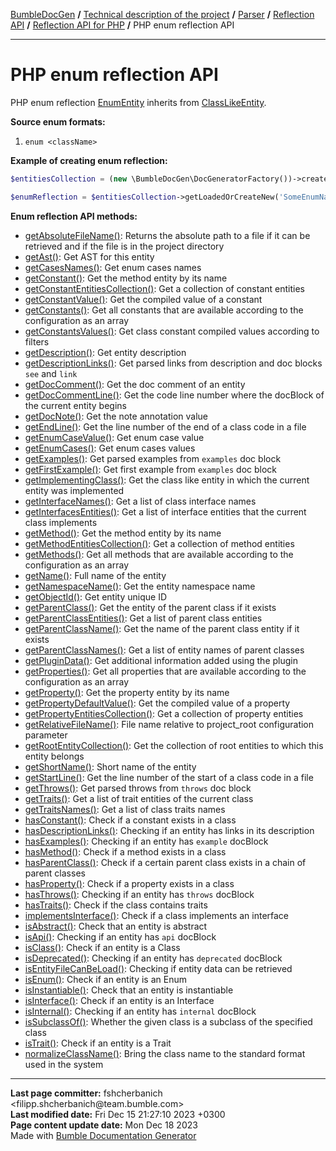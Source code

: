 <embed> <a href="/docs/README.md">BumbleDocGen</a> <b>/</b> <a href="/docs/tech/readme.md">Technical description of the project</a> <b>/</b> <a href="/docs/tech/2.parser/readme.md">Parser</a> <b>/</b> <a href="/docs/tech/2.parser/reflectionApi/readme.md">Reflection API</a> <b>/</b> <a href="/docs/tech/2.parser/reflectionApi/php/readme.md">Reflection API for PHP</a> <b>/</b> PHP enum reflection API<hr> </embed>

<embed> <h1>PHP enum reflection API</h1> </embed>

PHP enum reflection <a href="/docs/tech/2.parser/reflectionApi/php/classes/EnumEntity.md">EnumEntity</a> inherits from <a href="/docs/tech/2.parser/reflectionApi/php/classes/ClassLikeEntity_3.md">ClassLikeEntity</a>.

**Source enum formats:**

1) `enum <className>`

**Example of creating enum reflection:**

```php
$entitiesCollection = (new \BumbleDocGen\DocGeneratorFactory())->createRootEntitiesCollection($reflectionApiConfig);

$enumReflection = $entitiesCollection->getLoadedOrCreateNew('SomeEnumName'); // or get()
```

**Enum reflection API methods:**

- [getAbsoluteFileName()](/docs/tech/2.parser/reflectionApi/php/classes/EnumEntity.md#mgetabsolutefilename): Returns the absolute path to a file if it can be retrieved and if the file is in the project directory
- [getAst()](/docs/tech/2.parser/reflectionApi/php/classes/EnumEntity.md#mgetast): Get AST for this entity
- [getCasesNames()](/docs/tech/2.parser/reflectionApi/php/classes/EnumEntity.md#mgetcasesnames): Get enum cases names
- [getConstant()](/docs/tech/2.parser/reflectionApi/php/classes/EnumEntity.md#mgetconstant): Get the method entity by its name
- [getConstantEntitiesCollection()](/docs/tech/2.parser/reflectionApi/php/classes/EnumEntity.md#mgetconstantentitiescollection): Get a collection of constant entities
- [getConstantValue()](/docs/tech/2.parser/reflectionApi/php/classes/EnumEntity.md#mgetconstantvalue): Get the compiled value of a constant
- [getConstants()](/docs/tech/2.parser/reflectionApi/php/classes/EnumEntity.md#mgetconstants): Get all constants that are available according to the configuration as an array
- [getConstantsValues()](/docs/tech/2.parser/reflectionApi/php/classes/EnumEntity.md#mgetconstantsvalues): Get class constant compiled values according to filters
- [getDescription()](/docs/tech/2.parser/reflectionApi/php/classes/EnumEntity.md#mgetdescription): Get entity description
- [getDescriptionLinks()](/docs/tech/2.parser/reflectionApi/php/classes/EnumEntity.md#mgetdescriptionlinks): Get parsed links from description and doc blocks `see` and `link`
- [getDocComment()](/docs/tech/2.parser/reflectionApi/php/classes/EnumEntity.md#mgetdoccomment): Get the doc comment of an entity
- [getDocCommentLine()](/docs/tech/2.parser/reflectionApi/php/classes/EnumEntity.md#mgetdoccommentline): Get the code line number where the docBlock of the current entity begins
- [getDocNote()](/docs/tech/2.parser/reflectionApi/php/classes/EnumEntity.md#mgetdocnote): Get the note annotation value
- [getEndLine()](/docs/tech/2.parser/reflectionApi/php/classes/EnumEntity.md#mgetendline): Get the line number of the end of a class code in a file
- [getEnumCaseValue()](/docs/tech/2.parser/reflectionApi/php/classes/EnumEntity.md#mgetenumcasevalue): Get enum case value
- [getEnumCases()](/docs/tech/2.parser/reflectionApi/php/classes/EnumEntity.md#mgetenumcases): Get enum cases values
- [getExamples()](/docs/tech/2.parser/reflectionApi/php/classes/EnumEntity.md#mgetexamples): Get parsed examples from `examples` doc block
- [getFirstExample()](/docs/tech/2.parser/reflectionApi/php/classes/EnumEntity.md#mgetfirstexample): Get first example from `examples` doc block
- [getImplementingClass()](/docs/tech/2.parser/reflectionApi/php/classes/EnumEntity.md#mgetimplementingclass): Get the class like entity in which the current entity was implemented
- [getInterfaceNames()](/docs/tech/2.parser/reflectionApi/php/classes/EnumEntity.md#mgetinterfacenames): Get a list of class interface names
- [getInterfacesEntities()](/docs/tech/2.parser/reflectionApi/php/classes/EnumEntity.md#mgetinterfacesentities): Get a list of interface entities that the current class implements
- [getMethod()](/docs/tech/2.parser/reflectionApi/php/classes/EnumEntity.md#mgetmethod): Get the method entity by its name
- [getMethodEntitiesCollection()](/docs/tech/2.parser/reflectionApi/php/classes/EnumEntity.md#mgetmethodentitiescollection): Get a collection of method entities
- [getMethods()](/docs/tech/2.parser/reflectionApi/php/classes/EnumEntity.md#mgetmethods): Get all methods that are available according to the configuration as an array
- [getName()](/docs/tech/2.parser/reflectionApi/php/classes/EnumEntity.md#mgetname): Full name of the entity
- [getNamespaceName()](/docs/tech/2.parser/reflectionApi/php/classes/EnumEntity.md#mgetnamespacename): Get the entity namespace name
- [getObjectId()](/docs/tech/2.parser/reflectionApi/php/classes/EnumEntity.md#mgetobjectid): Get entity unique ID
- [getParentClass()](/docs/tech/2.parser/reflectionApi/php/classes/EnumEntity.md#mgetparentclass): Get the entity of the parent class if it exists
- [getParentClassEntities()](/docs/tech/2.parser/reflectionApi/php/classes/EnumEntity.md#mgetparentclassentities): Get a list of parent class entities
- [getParentClassName()](/docs/tech/2.parser/reflectionApi/php/classes/EnumEntity.md#mgetparentclassname): Get the name of the parent class entity if it exists
- [getParentClassNames()](/docs/tech/2.parser/reflectionApi/php/classes/EnumEntity.md#mgetparentclassnames): Get a list of entity names of parent classes
- [getPluginData()](/docs/tech/2.parser/reflectionApi/php/classes/EnumEntity.md#mgetplugindata): Get additional information added using the plugin
- [getProperties()](/docs/tech/2.parser/reflectionApi/php/classes/EnumEntity.md#mgetproperties): Get all properties that are available according to the configuration as an array
- [getProperty()](/docs/tech/2.parser/reflectionApi/php/classes/EnumEntity.md#mgetproperty): Get the property entity by its name
- [getPropertyDefaultValue()](/docs/tech/2.parser/reflectionApi/php/classes/EnumEntity.md#mgetpropertydefaultvalue): Get the compiled value of a property
- [getPropertyEntitiesCollection()](/docs/tech/2.parser/reflectionApi/php/classes/EnumEntity.md#mgetpropertyentitiescollection): Get a collection of property entities
- [getRelativeFileName()](/docs/tech/2.parser/reflectionApi/php/classes/EnumEntity.md#mgetrelativefilename): File name relative to project_root configuration parameter
- [getRootEntityCollection()](/docs/tech/2.parser/reflectionApi/php/classes/EnumEntity.md#mgetrootentitycollection): Get the collection of root entities to which this entity belongs
- [getShortName()](/docs/tech/2.parser/reflectionApi/php/classes/EnumEntity.md#mgetshortname): Short name of the entity
- [getStartLine()](/docs/tech/2.parser/reflectionApi/php/classes/EnumEntity.md#mgetstartline): Get the line number of the start of a class code in a file
- [getThrows()](/docs/tech/2.parser/reflectionApi/php/classes/EnumEntity.md#mgetthrows): Get parsed throws from `throws` doc block
- [getTraits()](/docs/tech/2.parser/reflectionApi/php/classes/EnumEntity.md#mgettraits): Get a list of trait entities of the current class
- [getTraitsNames()](/docs/tech/2.parser/reflectionApi/php/classes/EnumEntity.md#mgettraitsnames): Get a list of class traits names
- [hasConstant()](/docs/tech/2.parser/reflectionApi/php/classes/EnumEntity.md#mhasconstant): Check if a constant exists in a class
- [hasDescriptionLinks()](/docs/tech/2.parser/reflectionApi/php/classes/EnumEntity.md#mhasdescriptionlinks): Checking if an entity has links in its description
- [hasExamples()](/docs/tech/2.parser/reflectionApi/php/classes/EnumEntity.md#mhasexamples): Checking if an entity has `example` docBlock
- [hasMethod()](/docs/tech/2.parser/reflectionApi/php/classes/EnumEntity.md#mhasmethod): Check if a method exists in a class
- [hasParentClass()](/docs/tech/2.parser/reflectionApi/php/classes/EnumEntity.md#mhasparentclass): Check if a certain parent class exists in a chain of parent classes
- [hasProperty()](/docs/tech/2.parser/reflectionApi/php/classes/EnumEntity.md#mhasproperty): Check if a property exists in a class
- [hasThrows()](/docs/tech/2.parser/reflectionApi/php/classes/EnumEntity.md#mhasthrows): Checking if an entity has `throws` docBlock
- [hasTraits()](/docs/tech/2.parser/reflectionApi/php/classes/EnumEntity.md#mhastraits): Check if the class contains traits
- [implementsInterface()](/docs/tech/2.parser/reflectionApi/php/classes/EnumEntity.md#mimplementsinterface): Check if a class implements an interface
- [isAbstract()](/docs/tech/2.parser/reflectionApi/php/classes/EnumEntity.md#misabstract): Check that an entity is abstract
- [isApi()](/docs/tech/2.parser/reflectionApi/php/classes/EnumEntity.md#misapi): Checking if an entity has `api` docBlock
- [isClass()](/docs/tech/2.parser/reflectionApi/php/classes/EnumEntity.md#misclass): Check if an entity is a Class
- [isDeprecated()](/docs/tech/2.parser/reflectionApi/php/classes/EnumEntity.md#misdeprecated): Checking if an entity has `deprecated` docBlock
- [isEntityFileCanBeLoad()](/docs/tech/2.parser/reflectionApi/php/classes/EnumEntity.md#misentityfilecanbeload): Checking if entity data can be retrieved
- [isEnum()](/docs/tech/2.parser/reflectionApi/php/classes/EnumEntity.md#misenum): Check if an entity is an Enum
- [isInstantiable()](/docs/tech/2.parser/reflectionApi/php/classes/EnumEntity.md#misinstantiable): Check that an entity is instantiable
- [isInterface()](/docs/tech/2.parser/reflectionApi/php/classes/EnumEntity.md#misinterface): Check if an entity is an Interface
- [isInternal()](/docs/tech/2.parser/reflectionApi/php/classes/EnumEntity.md#misinternal): Checking if an entity has `internal` docBlock
- [isSubclassOf()](/docs/tech/2.parser/reflectionApi/php/classes/EnumEntity.md#missubclassof): Whether the given class is a subclass of the specified class
- [isTrait()](/docs/tech/2.parser/reflectionApi/php/classes/EnumEntity.md#mistrait): Check if an entity is a Trait
- [normalizeClassName()](/docs/tech/2.parser/reflectionApi/php/classes/EnumEntity.md#mnormalizeclassname): Bring the class name to the standard format used in the system

<div id='page_committer_info'>
<hr>
<b>Last page committer:</b> fshcherbanich &lt;filipp.shcherbanich@team.bumble.com&gt;<br><b>Last modified date:</b>   Fri Dec 15 21:27:10 2023 +0300<br><b>Page content update date:</b> Mon Dec 18 2023<br>Made with <a href='https://github.com/bumble-tech/bumble-doc-gen/blob/master/docs/README.md'>Bumble Documentation Generator</a></div>